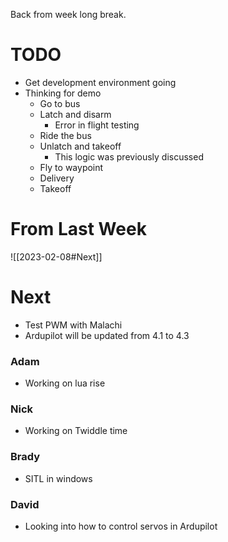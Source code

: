 Back from week long break.

# TODO
- Get development environment going
- Thinking for demo
	- Go to bus
	- Latch and disarm
		- Error in flight testing
	- Ride the bus
	- Unlatch and takeoff
		- This logic was previously discussed
	- Fly to waypoint
	- Delivery
	- Takeoff

# From Last Week
![[2023-02-08#Next]]

# Next
- Test PWM with Malachi
- Ardupilot will be updated from 4.1 to 4.3
### Adam
- Working on lua rise
### Nick
- Working on Twiddle time
### Brady
- SITL in windows
### David
- Looking into how to control servos in Ardupilot